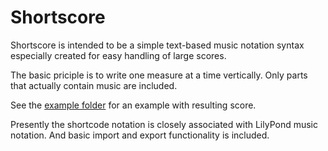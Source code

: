 Shortscore
====================

Shortscore is intended to be a simple text-based music notation syntax especially created for easy handling of large scores.

The basic priciple is to write one measure at a time vertically. Only parts that actually contain music are included.

See the [example folder](https://github.com/PeterBjuhr/shortscore/tree/master/example) for an example with resulting score.

Presently the shortcode notation is closely associated with LilyPond music notation. And basic import and export functionality is included.  

